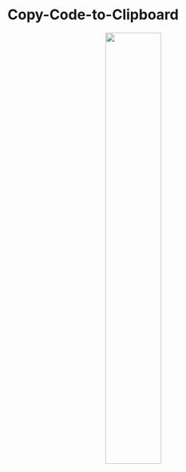 # Copy-Code-to-Clipboard
<p align="center">
<img width="47%" src="src/Screenshot_2018-08-06-15-32-17-1.png"/>
</p>

